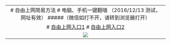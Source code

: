 <table> <tr></tr> <tr> <td colspan=2 align=center>
# 自由上网简易方法 # 电脑、手机一键翻墙 （2016/12/13 测试，网址有效） #####（微信如打不开，请转到浏览器打开） </td> </tr> <tr> <td align=center>
# <a href="https://d1av2i30i5z5dz.cloudfront.net" target="_blank">自由上网入口1</a>
# <a href="https://d2hsesakh7eang.cloudfront.net" target="_blank">自由上网入口2</a>
</td> </tr> <tr> <td align=center> <img src=https://camo.githubusercontent.com/81ca426978be68652bc3660ca87554fc756a75ce/68747470733a2f2f646666766d347a64686565652e636c6f756466726f6e742e6e65742f7069632f796a66712d32303136303833316f6b2d622e706e67 /> </td> </tr>
